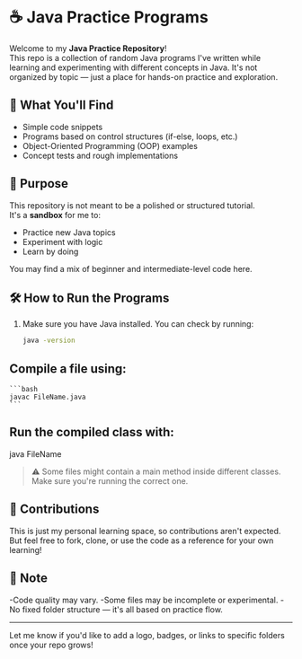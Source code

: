 # ☕ Java Practice Programs

Welcome to my **Java Practice Repository**!  
This repo is a collection of random Java programs I've written while learning and experimenting with different concepts in Java. It's not organized by topic — just a place for hands-on practice and exploration.

## 📁 What You'll Find

- Simple code snippets
- Programs based on control structures (if-else, loops, etc.)
- Object-Oriented Programming (OOP) examples
- Concept tests and rough implementations

## 🎯 Purpose

This repository is not meant to be a polished or structured tutorial.  
It's a **sandbox** for me to:

- Practice new Java topics
- Experiment with logic
- Learn by doing

You may find a mix of beginner and intermediate-level code here.

## 🛠️ How to Run the Programs

1. Make sure you have Java installed. You can check by running:

   ```bash
   java -version

## Compile a file using:

    ```bash
    javac FileName.java
    ```

## Run the compiled class with:

java FileName

> ⚠️ Some files might contain a main method inside different classes. Make sure you're running the correct one.

## 🤖 Contributions

This is just my personal learning space, so contributions aren't expected.
But feel free to fork, clone, or use the code as a reference for your own learning!

## 📌 Note

-Code quality may vary.
-Some files may be incomplete or experimental.
-No fixed folder structure — it's all based on practice flow.


---

Let me know if you'd like to add a logo, badges, or links to specific folders once your repo grows!
